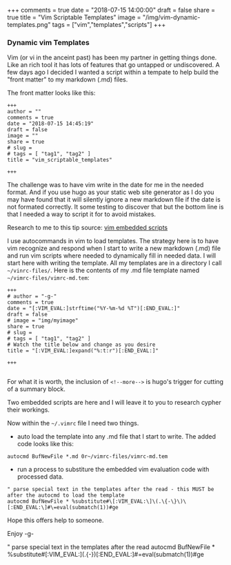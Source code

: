 +++
comments = true
date = "2018-07-15 14:00:00"
draft = false
share = true
title = "Vim Scriptable Templates"
image = "/img/vim-dynamic-templates.png"
tags = ["vim","templates","scripts"]
+++

### Dynamic vim Templates

Vim (or vi in the anceint past) has been my partner in getting things done. Like an rich tool it
has lots of features that go untapped or undiscovered. A few days ago I decided I wanted a script within
a tempate to help build the "front matter" to my markdown (.md) files.

The front matter looks like this:

```
+++
author = ""
comments = true
date = "2018-07-15 14:45:19"
draft = false
image = ""
share = true
# slug = 
# tags = [ "tag1", "tag2" ]
title = "vim_scriptable_templates"

+++
```

The challenge was to have vim write in the date for me in the needed format. And if you use hugo as your static web site generator as I do
you may have found that it will silently ignore a new markdown file if the date is not formated correctly. It some testing to discover that
but the bottom line is that I needed a way to script it for to avoid mistakes.

Research to me to this tip source: [ vim embedded scripts ](http://vim.wikia.com/wiki/Use_eval_to_create_dynamic_templates)

<!--more-->

I use autocommands in vim to load templates. The strategy here is to have vim recognize and respond when I start to write a new
markdown (.md) file and run vim scripts where needed to dynamically fill in needed data. I will start here with writing the 
template. All my templates are in a directory I call `~/vinrc-files/`.  Here is the contents of my .md file template named 
`~/vimrc-files/vimrc-md.tem`:

```
+++
# author = "-g-"
comments = true
date = "[:VIM_EVAL:]strftime("%Y-%m-%d %T")[:END_EVAL:]"
draft = false
# image = "img/myimage"
share = true
# slug = 
# tags = [ "tag1", "tag2" ]
# Watch the title below and change as you desire
title = "[:VIM_EVAL:]expand("%:t:r")[:END_EVAL:]"

+++


```

For what it is worth, the inclusion of `<!--more-->` is hugo's trigger for cutting of a summary block.

Two embedded scripts are here and I will leave it to you to research cypher their workings.

Now within the `~/.vimrc` file I need two things.

-  auto load the template into any .md file that I start to write. The added code looks like this:
```
autocmd BufNewFile *.md 0r~/vimrc-files/vimrc-md.tem
```

- run a process to substiture the embedded vim evaluation code with processed data. 
```
" parse special text in the templates after the read - this MUST be after the autocmd to load the template
autocmd BufNewFile * %substitute#\[:VIM_EVAL:\]\(.\{-\}\)\[:END_EVAL:\]#\=eval(submatch(1))#ge
```

Hope this offers help to someone.

Enjoy
-g-


" parse special text in the templates after the read
  autocmd BufNewFile * %substitute#\[:VIM_EVAL:\]\(.\{-\}\)\[:END_EVAL:\]#\=eval(submatch(1))#ge



<!--more-->

